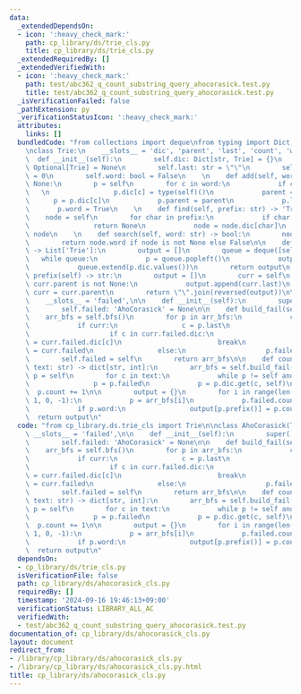 ```yaml
---
data:
  _extendedDependsOn:
  - icon: ':heavy_check_mark:'
    path: cp_library/ds/trie_cls.py
    title: cp_library/ds/trie_cls.py
  _extendedRequiredBy: []
  _extendedVerifiedWith:
  - icon: ':heavy_check_mark:'
    path: test/abc362_q_count_substring_query_ahocorasick.test.py
    title: test/abc362_q_count_substring_query_ahocorasick.test.py
  _isVerificationFailed: false
  _pathExtension: py
  _verificationStatusIcon: ':heavy_check_mark:'
  attributes:
    links: []
  bundledCode: "from collections import deque\nfrom typing import Dict, List, Optional\n\
    \nclass Trie:\n    __slots__ = 'dic', 'parent', 'last', 'count', 'word'\n\n  \
    \  def __init__(self):\n        self.dic: Dict[str, Trie] = {}\n        self.parent:\
    \ Optional[Trie] = None\n        self.last: str = \"\"\n        self.count: int\
    \ = 0\n        self.word: bool = False\n    \n    def add(self, word: str) ->\
    \ None:\n        p = self\n        for c in word:\n            if c not in p.dic:\
    \   \n                p.dic[c] = type(self)()\n            parent = p\n      \
    \      p = p.dic[c]\n            p.parent = parent\n            p.last = c\n \
    \       p.word = True\n    \n    def find(self, prefix: str) -> 'Trie':\n    \
    \    node = self\n        for char in prefix:\n            if char not in node.dic:\n\
    \                return None\n            node = node.dic[char]\n        return\
    \ node\n    \n    def search(self, word: str) -> bool:\n        node = self.find(word)\n\
    \        return node.word if node is not None else False\n\n    def bfs(self)\
    \ -> List['Trie']:\n        output = []\n        queue = deque([self])\n     \
    \   while queue:\n            p = queue.popleft()\n            output.append(p)\n\
    \            queue.extend(p.dic.values())\n        return output\n    \n    def\
    \ prefix(self) -> str:\n        output = []\n        curr = self\n        while\
    \ curr.parent is not None:\n            output.append(curr.last)\n           \
    \ curr = curr.parent\n        return \"\".join(reversed(output))\n\nclass AhoCorasick(Trie):\n\
    \    __slots__ = 'failed',\n\n    def __init__(self):\n        super().__init__()\n\
    \        self.failed: 'AhoCorasick' = None\n\n    def build_fail(self):\n    \
    \    arr_bfs = self.bfs()\n        for p in arr_bfs:\n            curr = p.parent\n\
    \            if curr:\n                c = p.last\n                while curr.failed:\n\
    \                    if c in curr.failed.dic:\n                        p.failed\
    \ = curr.failed.dic[c]\n                        break\n                    curr\
    \ = curr.failed\n                else:\n                    p.failed = self\n\
    \        self.failed = self\n        return arr_bfs\n\n    def count_freq(self,\
    \ text: str) -> dict[str, int]:\n        arr_bfs = self.build_fail()\n       \
    \ p = self\n        for c in text:\n            while p != self and c not in p.dic:\n\
    \                p = p.failed\n            p = p.dic.get(c, self)\n          \
    \  p.count += 1\n\n        output = {}\n        for i in range(len(arr_bfs) -\
    \ 1, 0, -1):\n            p = arr_bfs[i]\n            p.failed.count += p.count\n\
    \            if p.word:\n                output[p.prefix()] = p.count\n      \
    \  return output\n"
  code: "from cp_library.ds.trie_cls import Trie\n\nclass AhoCorasick(Trie):\n   \
    \ __slots__ = 'failed',\n\n    def __init__(self):\n        super().__init__()\n\
    \        self.failed: 'AhoCorasick' = None\n\n    def build_fail(self):\n    \
    \    arr_bfs = self.bfs()\n        for p in arr_bfs:\n            curr = p.parent\n\
    \            if curr:\n                c = p.last\n                while curr.failed:\n\
    \                    if c in curr.failed.dic:\n                        p.failed\
    \ = curr.failed.dic[c]\n                        break\n                    curr\
    \ = curr.failed\n                else:\n                    p.failed = self\n\
    \        self.failed = self\n        return arr_bfs\n\n    def count_freq(self,\
    \ text: str) -> dict[str, int]:\n        arr_bfs = self.build_fail()\n       \
    \ p = self\n        for c in text:\n            while p != self and c not in p.dic:\n\
    \                p = p.failed\n            p = p.dic.get(c, self)\n          \
    \  p.count += 1\n\n        output = {}\n        for i in range(len(arr_bfs) -\
    \ 1, 0, -1):\n            p = arr_bfs[i]\n            p.failed.count += p.count\n\
    \            if p.word:\n                output[p.prefix()] = p.count\n      \
    \  return output\n"
  dependsOn:
  - cp_library/ds/trie_cls.py
  isVerificationFile: false
  path: cp_library/ds/ahocorasick_cls.py
  requiredBy: []
  timestamp: '2024-09-16 19:46:13+09:00'
  verificationStatus: LIBRARY_ALL_AC
  verifiedWith:
  - test/abc362_q_count_substring_query_ahocorasick.test.py
documentation_of: cp_library/ds/ahocorasick_cls.py
layout: document
redirect_from:
- /library/cp_library/ds/ahocorasick_cls.py
- /library/cp_library/ds/ahocorasick_cls.py.html
title: cp_library/ds/ahocorasick_cls.py
---
```


